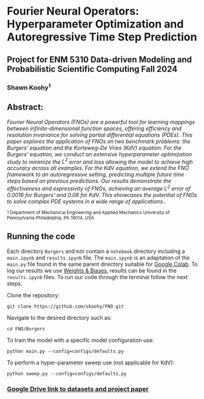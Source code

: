 # Fourier Neural Operators: Hyperparameter Optimization and Autoregressive Time Step Prediction

## Project for ENM 5310 Data-driven Modeling and Probabilistic Scientific Computing Fall 2024

### Shawn Koohy<sup>1</sup>

## Abstract: 
<em>Fourier Neural Operators (FNOs) are a powerful tool for learning mappings between infinite-dimensional function spaces, offering efficiency and resolution invariance for solving partial differential equations (PDEs). This paper explores the application of FNOs on two benchmark problems: the Burgers' equation and the Korteweg–De Vries (KdV) equation. For the Burgers' equation, we conduct an extensive hyperparameter optimization study to minimize the $L^2$ error and loss allowing the model to achieve high accuracy across all examples. For the KdV equation, we extend the FNO framework to an autoregressive setting, predicting multiple future time steps based on previous predictions. Our results demonstrate the effectiveness and expressivity of FNOs, achieving an average $L^2$ error of $0.0016$ for Burgers' and $0.08$ for KdV. This showcases the potential of FNOs to solve complex PDE systems in a wide range of applications..</em>

</sub></sub><sub>1</sup> Department of Mechanical Engineering and Applied Mechanics University of Pennsylvania Philadelphia, PA 19014, USA</sub></sub><be>

## Running the code 

Each directory ```Burgers``` and ```KdV``` contain a ```notebook``` directory including a ```main.ipynb``` and ```results.ipynb``` file. The ```main.ipynb``` is an adaptation of the ```main.py``` file found in the same parent directory suitable for [Google Colab](https://colab.research.google.com/). To log our results we use [Weights & Biases](https://wandb.ai/), results can be found in the ```results.ipynb``` files. To run our code through the terminal follow the next steps. 

Clone the repository: 

```git clone https://github.com/skoohy/FNO.git```

Navigate to the desired directory such as:

```cd FNO/Burgers```

To train the model with a specific model configuration use:

```python main.py --config=configs/defaults.py```

To perform a hyper-parameter sweep use (not applicable for KdV):

```python sweep.py --config=configs/defaults.py```

### [Google Drive link to datasets and project paper](https://drive.google.com/drive/folders/1Ai-yIE6tq2jVuobfPCK5T_UU8S07jVuS?usp=sharing)
